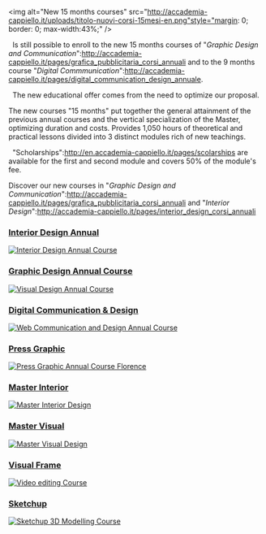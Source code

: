 <img alt="New 15 months courses" src="http://accademia-cappiello.it/uploads/titolo-nuovi-corsi-15mesi-en.png"style="margin: 0; border: 0; max-width:43%;" />

&nbsp;
Is still possible to enroll to the new 15 months courses of "*Graphic Design and Communication*":http://accademia-cappiello.it/pages/grafica_pubblicitaria_corsi_annuali and to the 9 months course "*Digital Commmunication*":http://accademia-cappiello.it/pages/digital_communication_design_annuale.

&nbsp;
The new educational offer comes from the need to optimize our proposal.

The new courses "15 months" put together the general attainment of the previous annual courses and the vertical specialization of the Master, optimizing duration and costs. Provides 1,050 hours of theoretical and practical lessons divided into 3 distinct modules rich of new teachings.

&nbsp;
"Scholarships":http://en.accademia-cappiello.it/pages/scolarships are available for the first and second module and covers 50% of the module's fee.

Discover our new courses in "*Graphic Design and Communication*":http://accademia-cappiello.it/pages/grafica_pubblicitaria_corsi_annuali and "*Interior Design*":http://accademia-cappiello.it/pages/interior_design_corsi_annuali
&nbsp;

<div class="inevidenza-container">
	<div class="inevidenza-box">
		<h3 class="inevidenza-title"><a href="/pages/interior_design_annual_training">Interior Design Annual</a></h3>
		<div class="inevidenza-image">
			<a href="/pages/interior_design_annual_training"><img class="inevidenza" src="http://accademia-cappiello.it/uploads/interior-frame.jpg" alt="Interior Design Annual Course" /></a>
		</div>
	</div>
	<div class="inevidenza-box">
			<h3 class="inevidenza-title"><a href="/pages/graphic_design_annual_training">Graphic Design  Annual Course</a></h3>
		<div class="inevidenza-image">
			<a href="/pages/graphic_design_annual_training"><img class="inevidenza" src="http://accademia-cappiello.it/uploads/visual-frame.jpg" alt="Visual Design Annual Course" /></a>
		</div>
	</div>
	<div class="inevidenza-box">
			<h3 class="inevidenza-title"><a href="/pages/web_communication_design">Digital Communication & Design</a></h3>
		<div class="inevidenza-image">
			<a href="/pages/web_communication_design"><img class="inevidenza" src="http://accademia-cappiello.it/uploads/digital-frame.jpg" alt="Web Communication and Design  Annual Course" /></a>
		</div>
	</div>
	<div class="inevidenza-box-small clear">
			<h3 class="inevidenza-title"><a href="/pages/press_graphics_course">Press Graphic</a></h3>		
		<div class="inevidenza-image">
			<a href="/pages/press_graphics_course"><img class="inevidenza" src="http://accademia-cappiello.it/uploads/grafica-editoriale-frame.jpg" alt="Press Graphic Annual Course Florence" /></a>
		</div>
	</div>
	<div class="inevidenza-box-small">
			<h3 class="inevidenza-title"><a href="/pages/interior_design_master_course">Master Interior</a></h3>		
		<div class="inevidenza-image">
			<a href="/pages/interior_design_master_course"><img class="inevidenza" src="http://accademia-cappiello.it/uploads/interior-master-frame.jpg" alt="Master Interior Design" /></a>
		</div>
	</div>
	<div class="inevidenza-box-small">
		<h3 class="inevidenza-title"><a href="/pages/visual_design_master_course">Master Visual</a></h3>
		<div class="inevidenza-image">
			<a href="/pages/visual_design_master_course"><img class="inevidenza" src="http://accademia-cappiello.it/uploads/visual-master-frame.jpg" alt="Master Visual Design" /></a>
		</div>
	</div>
	<div class="inevidenza-box-small">
			<h3 class="inevidenza-title"><a href="/pages/visual_frame_video_editing">Visual Frame</a></h3>		
		<div class="inevidenza-image">
			<a href="/pages/visual_frame_video_editing"><img class="inevidenza" src="http://accademia-cappiello.it/uploads/visualframe-frame.jpg" alt="Video editing Course" /></a>
		</div>
	</div>
	<div class="inevidenza-box-small">
			<h3 class="inevidenza-title"><a href="/pages/interior_design_sketchup">Sketchup</a></h3>
		<div class="inevidenza-image">
		<a href="/pages/interior_design_sketchup"><img class="inevidenza" src="http://accademia-cappiello.it/uploads/sketchup-frame.jpg" alt="Sketchup 3D Modelling Course" /></a>
		</div>
	</div>
</div>
<style>@media screen and (min-width: 1387px) { body #inner.home div.inevidenza-container { padding-top:7px; min-width: 66%;}  }</style>